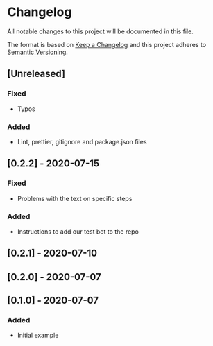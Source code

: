 # Changelog

All notable changes to this project will be documented in this file.

The format is based on [Keep a Changelog](http://keepachangelog.com/en/1.0.0/)
and this project adheres to [Semantic Versioning](http://semver.org/spec/v2.0.0.html).

## [Unreleased]
### Fixed
- Typos

### Added
- Lint, prettier, gitignore and package.json files 

## [0.2.2] - 2020-07-15
### Fixed
- Problems with the text on specific steps
### Added
- Instructions to add our test bot to the repo

## [0.2.1] - 2020-07-10

## [0.2.0] - 2020-07-07

## [0.1.0] - 2020-07-07
### Added
- Initial example
